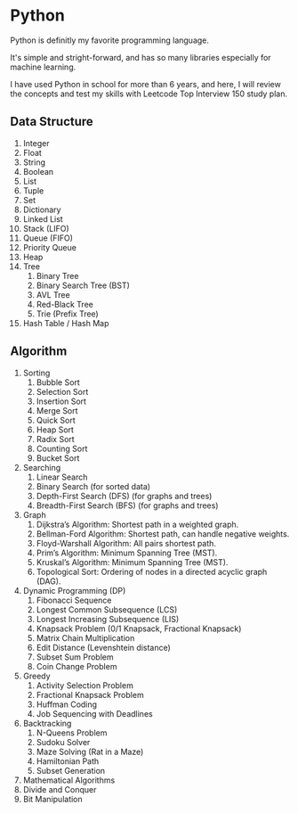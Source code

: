 # Python

Python is definitly my favorite programming language. 

It's simple and stright-forward, and has so many libraries especially for machine learning.

I have used Python in school for more than 6 years, and here, I will review the concepts and test my skills with Leetcode Top Interview 150 study plan.

## Data Structure

1. Integer
2. Float
3. String
4. Boolean
5. List
6. Tuple
7. Set
8. Dictionary
9. Linked List
10. Stack (LIFO)
11. Queue (FIFO)
12. Priority Queue
13. Heap
14. Tree
    1. Binary Tree
    2. Binary Search Tree (BST)
    3. AVL Tree
    4. Red-Black Tree
    5. Trie (Prefix Tree)
15. Hash Table / Hash Map

## Algorithm

1. Sorting
    1. Bubble Sort
    2. Selection Sort
    3. Insertion Sort
    4. Merge Sort
    5. Quick Sort
    6. Heap Sort
    7. Radix Sort
    8. Counting Sort
    9. Bucket Sort
2. Searching
    1. Linear Search
    2. Binary Search (for sorted data)
    3. Depth-First Search (DFS) (for graphs and trees)
    4. Breadth-First Search (BFS) (for graphs and trees)
3. Graph
    1. Dijkstra’s Algorithm: Shortest path in a weighted graph.
    2. Bellman-Ford Algorithm: Shortest path, can handle negative weights.
    3. Floyd-Warshall Algorithm: All pairs shortest path.
    4. Prim’s Algorithm: Minimum Spanning Tree (MST).
    5. Kruskal’s Algorithm: Minimum Spanning Tree (MST).
    6. Topological Sort: Ordering of nodes in a directed acyclic graph (DAG).
4. Dynamic Programming (DP)
    1. Fibonacci Sequence
    2. Longest Common Subsequence (LCS)
    3. Longest Increasing Subsequence (LIS)
    4. Knapsack Problem (0/1 Knapsack, Fractional Knapsack)
    5. Matrix Chain Multiplication
    6. Edit Distance (Levenshtein distance)
    7. Subset Sum Problem
    8. Coin Change Problem
5. Greedy
    1. Activity Selection Problem
    2. Fractional Knapsack Problem
    3. Huffman Coding
    4. Job Sequencing with Deadlines
6. Backtracking
    1. N-Queens Problem
    2. Sudoku Solver
    3. Maze Solving (Rat in a Maze)
    4. Hamiltonian Path
    5. Subset Generation
7. Mathematical Algorithms
8. Divide and Conquer
9. Bit Manipulation


